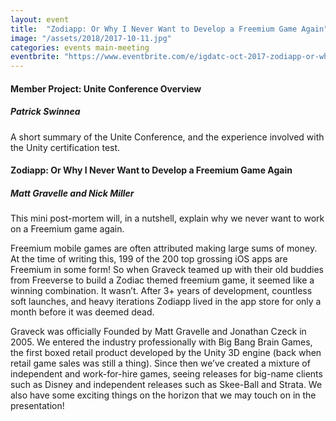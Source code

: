 ```yaml
---
layout: event
title:  "Zodiapp: Or Why I Never Want to Develop a Freemium Game Again"
image: "/assets/2018/2017-10-11.jpg"
categories: events main-meeting
eventbrite: "https://www.eventbrite.com/e/igdatc-oct-2017-zodiapp-or-why-i-never-want-to-develop-a-freemium-game-again-tickets-38355892507?aff=ebdsoporgprofile"
---
```


#### Member Project: Unite Conference Overview
##### Patrick Swinnea

A short summary of the Unite Conference, and the experience involved with the Unity certification test.

#### Zodiapp: Or Why I Never Want to Develop a Freemium Game Again
##### Matt Gravelle and Nick Miller

This mini post-mortem will, in a nutshell, explain why we never want to work on a Freemium game again.

Freemium mobile games are often attributed making large sums of money. At the time of writing this, 199 of the 200 top grossing iOS apps are Freemium in some form! So when Graveck teamed up with their old buddies from Freeverse to build a Zodiac themed freemium game, it seemed like a winning combination. It wasn’t. After 3+ years of development, countless soft launches, and heavy iterations Zodiapp lived in the app store for only a month before it was deemed dead.

Graveck was officially Founded by Matt Gravelle and Jonathan Czeck in 2005. We entered the industry professionally with Big Bang Brain Games, the first boxed retail product developed by the Unity 3D engine (back when retail game sales was still a thing). Since then we’ve created a mixture of independent and work-for-hire games, seeing releases for big-name clients such as Disney and independent releases such as Skee-Ball and Strata. We also have some exciting things on the horizon that we may touch on in the presentation!
